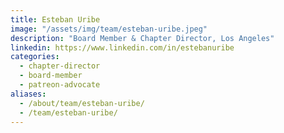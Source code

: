 ```yaml
---
title: Esteban Uribe
image: "/assets/img/team/esteban-uribe.jpeg"
description: "Board Member & Chapter Director, Los Angeles"
linkedin: https://www.linkedin.com/in/estebanuribe
categories:
  - chapter-director
  - board-member
  - patreon-advocate
aliases:
  - /about/team/esteban-uribe/
  - /team/esteban-uribe/
---
```

